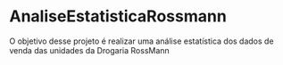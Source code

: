 # AnaliseEstatisticaRossmann
O objetivo desse projeto é realizar uma análise estatística dos dados de venda das unidades da Drogaria RossMann
